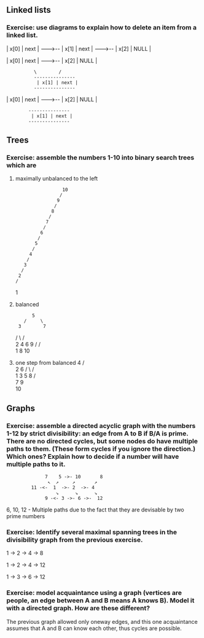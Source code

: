 ## Linked lists

### Exercise: use diagrams to explain how to delete an item from a linked list.

 
| x[0] | next | --->-- | x[1] | next | --->-- | x[2] | NULL |
 


 
| x[0] | next | --->-- | x[2] | NULL |
 
              \        /
              ---------------
               | x[1] | next |
              ---------------


 
| x[0] | next | --->-- | x[2] | NULL |
 

            ---------------
             | x[1] | next |
            ---------------



## Trees

### Exercise: assemble the numbers 1-10 into binary search trees which are

1. maximally unbalanced to the left

                        10
                       /
                      9
                     /
                    8
                   /
                  7
                 /
                6
               /
              5
             /
            4
           /
          3
         /
        2
       /
      1

2. balanced

             5
          /     \
        3        7
      /   \    /    \
     2     4  6      9
    /               / \
    1              8   10

3. one step from balanced
             4
          /     \
        2         6
      /   \      /  \
     1     3    5    8
                    / \
                   7   9
                        \
                         10


## Graphs

### Exercise: assemble a directed acyclic graph with the numbers 1-12 by strict divisibility: an edge from A to B if B/A is prime. There are no directed cycles, but some nodes do have multiple paths to them. (These form cycles if you ignore the direction.) Which ones? Explain how to decide if a number will have multiple paths to it.


                  7    5 ->- 10       8
                   ↖  ↗     ↗       ↗
             11 -<-  1  ->- 2  ->- 4
                      ↘      ↘      ↘
                  9 -<- 3 ->- 6 ->-  12


6, 10, 12 - Multiple paths due to the fact that they are devisable by two prime numbers


### Exercise: Identify several maximal spanning trees in the divisibility graph from the previous exercise.

1 -> 2 -> 4 -> 8

1 -> 2 -> 4 -> 12

1 -> 3 -> 6 -> 12

### Exercise: model acquaintance using a graph (vertices are people, an edge between A and B means A knows B). Model it with a directed graph. How are these different?

The previous graph allowed only oneway edges, and this one acquaintance assumes
that A and B can know each other, thus cycles are possible.
